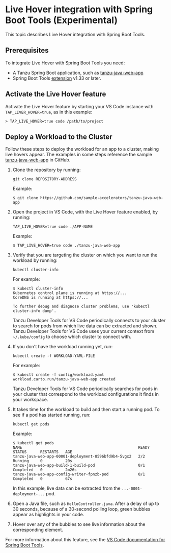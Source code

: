 # Live Hover integration with Spring Boot Tools (Experimental)

This topic describes Live Hover integration with Spring Boot Tools.


## <a id="prerequisites"></a> Prerequisites

To integrate Live Hover with Spring Boot Tools you need:

- A Tanzu Spring Boot application, such as [tanzu-java-web-app](https://github.com/sample-accelerators/tanzu-java-web-app)
- Spring Boot Tools [extension](https://marketplace.visualstudio.com/items?itemName=Pivotal.vscode-spring-boot) v1.33 or later.


## <a id="activate-feature"></a> Activate the Live Hover feature

Activate the Live Hover feature by starting your VS Code instance with `TAP_LIVER_HOVER=true`, as in
this example:

```console
> TAP_LIVE_HOVER=true code /path/to/project
```


## <a id="deploy-workload"></a> Deploy a Workload to the Cluster

Follow these steps to deploy the workload for an app to a cluster, making live hovers appear.
The examples in some steps reference the sample
[tanzu-java-web-app](https://github.com/sample-accelerators/tanzu-java-web-app) in GitHub.

1. Clone the repository by running:

    ```console
    git clone REPOSITORY-ADDRESS
    ```

    Example:

    ```console
    $ git clone https://github.com/sample-accelerators/tanzu-java-web-app
    ```

1. Open the project in VS Code, with the Live Hover feature enabled, by running:

    ```console
    TAP_LIVE_HOVER=true code ./APP-NAME
    ```

    Example:

    ```console
    $ TAP_LIVE_HOVER=true code ./tanzu-java-web-app
    ```

1. Verify that you are targeting the cluster on which you want to run the workload by running:

    ```console
    kubectl cluster-info
    ```

    For example:

    ```console
    $ kubectl cluster-info
    Kubernetes control plane is running at https://...
    CoreDNS is running at https://...

    To further debug and diagnose cluster problems, use 'kubectl cluster-info dump'.
    ```

    Tanzu Developer Tools for VS Code periodically connects to your cluster to search for pods from
    which live data can be extracted and shown.
    Tanzu Developer Tools for VS Code uses your current context from `~/.kube/config` to choose
    which cluster to connect with.
    <!-- What are the steps for targeting the correct cluster? -->

1. If you don't have the workload running yet, run:

    ```console
    kubectl create -f WORKLOAD-YAML-FILE
    ```

    For example:

    ```console
    $ kubectl create -f config/workload.yaml
    workload.carto.run/tanzu-java-web-app created
    ```

    Tanzu Developer Tools for VS Code periodically searches for pods in your cluster that correspond
    to the workload configurations it finds in your workspace.

1. It takes time for the workload to build and then start a running pod. To see if a pod has started
running, run:

    ```console
    kubectl get pods
    ```

    Example:

    ```console
    $ kubectl get pods
    NAME                                                   READY   STATUS      RESTARTS   AGE
    tanzu-java-web-app-00001-deployment-8596bfd9b4-5vgx2   2/2     Running     0          20s
    tanzu-java-web-app-build-1-build-pod                   0/1     Completed   0          2m26s
    tanzu-java-web-app-config-writer-fpnzb-pod             0/1     Completed   0          67s
    ```

    In this example, live data can be extracted from the `...-0001-deployment-...` pod.

1. Open a Java file, such as `HelloController.java`.
After a delay of up to 30 seconds, because of a 30-second polling loop, green bubbles appear as
highlights in your code.

1. Hover over any of the bubbles to see live information about the corresponding element.

For more information about this feature, see the
[VS Code documentation for Spring Boot Tools](https://marketplace.visualstudio.com/items?itemName=Pivotal.vscode-spring-boot).
